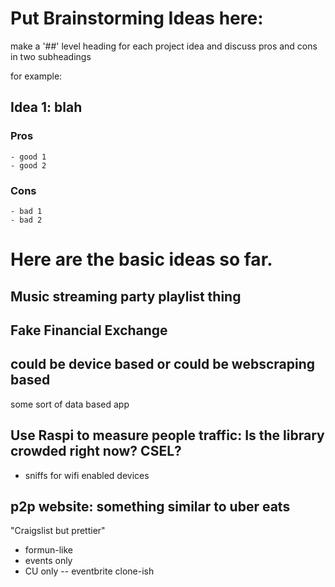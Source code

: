 # Put Brainstorming Ideas here:

make a '##' level heading for each project idea and discuss pros and cons in two subheadings

for example:

## Idea 1: blah

### Pros
    - good 1
    - good 2
### Cons
    - bad 1
    - bad 2


# Here are the basic ideas so far.

## Music streaming party playlist thing

## Fake Financial Exchange

## could be device based or could be webscraping based
   some sort of data based app

## Use Raspi to measure people traffic: Is the library crowded right now? CSEL?

   - sniffs for wifi enabled devices

## p2p website: something similar to uber eats
"Craigslist but prettier"
 - formun-like
 - events only
 - CU only --  eventbrite clone-ish

